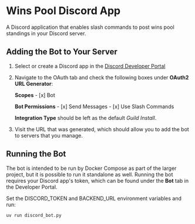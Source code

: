 # Wins Pool Discord App
A Discord application that enables slash commands to post wins pool standings in your Discord server.

## Adding the Bot to Your Server
1. Select or create a Discord app in the [Discord Developer Portal](https://discord.com/developers/applications)
2. Navigate to the OAuth tab and check the following boxes under **OAuth2 URL Generator**:

    **Scopes**
        - [x] Bot

    **Bot Permissions**
        - [x] Send Messages
        - [x] Use Slash Commands

    **Integration Type** should be left as the default *Guild Install*.
3. Visit the URL that was generated, which should allow you to add the bot to servers that you manage.

## Running the Bot
The bot is intended to be run by Docker Compose as part of the larger project, but it is possible to run it standalone as well.
Running the bot requires your Discord app's token, which can be found under the **Bot** tab in the Developer Portal.

Set the DISCORD_TOKEN and BACKEND_URL environment variables and run:
```
uv run discord_bot.py
```
